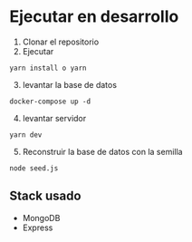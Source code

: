 

[circleci-image]: https://img.shields.io/circleci/build/github/nestjs/nest/master?token=abc123def456
[circleci-url]: https://circleci.com/gh/nestjs/nest


# Ejecutar en desarrollo

1. Clonar el repositorio
2. Ejecutar
```
yarn install o yarn
```

3. levantar la base de datos
```
docker-compose up -d
```

4. levantar servidor
```
yarn dev
```

5. Reconstruir la base de datos con la semilla
```
node seed.js
```

## Stack usado
* MongoDB
* Express